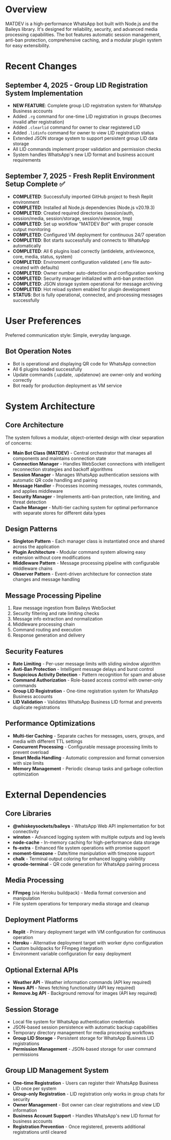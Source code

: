 # Overview

MATDEV is a high-performance WhatsApp bot built with Node.js and the Baileys library. It's designed for reliability, security, and advanced media processing capabilities. The bot features automatic session management, anti-ban protection, comprehensive caching, and a modular plugin system for easy extensibility.

# Recent Changes

## September 4, 2025 - Group LID Registration System Implementation
- **NEW FEATURE**: Complete group LID registration system for WhatsApp Business accounts
- Added `.rg` command for one-time LID registration in groups (becomes invalid after registration)
- Added `.clearlid` command for owner to clear registered LID
- Added `.lidinfo` command for owner to view LID registration status
- Extended JSON storage system to support persistent group LID data storage
- All LID commands implement proper validation and permission checks
- System handles WhatsApp's new LID format and business account requirements

## September 7, 2025 - Fresh Replit Environment Setup Complete ✅
- **COMPLETED**: Successfully imported GitHub project to fresh Replit environment
- **COMPLETED**: Installed all Node.js dependencies (Node.js v20.19.3) 
- **COMPLETED**: Created required directories (session/auth, session/media, session/storage, session/viewonce, tmp)
- **COMPLETED**: Set up workflow "MATDEV Bot" with proper console output monitoring
- **COMPLETED**: Configured VM deployment for continuous 24/7 operation
- **COMPLETED**: Bot starts successfully and connects to WhatsApp automatically
- **COMPLETED**: All 6 plugins load correctly (antidelete, antiviewonce, core, media, status, system)
- **COMPLETED**: Environment configuration validated (.env file auto-created with defaults)
- **COMPLETED**: Owner number auto-detection and configuration working
- **COMPLETED**: Security manager initialized with anti-ban protection
- **COMPLETED**: JSON storage system operational for message archiving
- **COMPLETED**: Hot reload system enabled for plugin development
- **STATUS**: Bot is fully operational, connected, and processing messages successfully

# User Preferences

Preferred communication style: Simple, everyday language.

## Bot Operation Notes
- Bot is operational and displaying QR code for WhatsApp connection
- All 6 plugins loaded successfully 
- Update commands (.update, .updatenow) are owner-only and working correctly
- Bot ready for production deployment as VM service

# System Architecture

## Core Architecture
The system follows a modular, object-oriented design with clear separation of concerns:

- **Main Bot Class (MATDEV)** - Central orchestrator that manages all components and maintains connection state
- **Connection Manager** - Handles WebSocket connections with intelligent reconnection strategies and backoff algorithms
- **Session Manager** - Manages WhatsApp authentication sessions with automatic QR code handling and pairing
- **Message Handler** - Processes incoming messages, routes commands, and applies middleware
- **Security Manager** - Implements anti-ban protection, rate limiting, and threat detection
- **Cache Manager** - Multi-tier caching system for optimal performance with separate stores for different data types

## Design Patterns
- **Singleton Pattern** - Each manager class is instantiated once and shared across the application
- **Plugin Architecture** - Modular command system allowing easy extension without core modifications
- **Middleware Pattern** - Message processing pipeline with configurable middleware chains
- **Observer Pattern** - Event-driven architecture for connection state changes and message handling

## Message Processing Pipeline
1. Raw message ingestion from Baileys WebSocket
2. Security filtering and rate limiting checks
3. Message info extraction and normalization
4. Middleware processing chain
5. Command routing and execution
6. Response generation and delivery

## Security Features
- **Rate Limiting** - Per-user message limits with sliding window algorithm
- **Anti-Ban Protection** - Intelligent message delays and burst control
- **Suspicious Activity Detection** - Pattern recognition for spam and abuse
- **Command Authorization** - Role-based access control with owner-only commands
- **Group LID Registration** - One-time registration system for WhatsApp Business accounts
- **LID Validation** - Validates WhatsApp Business LID format and prevents duplicate registrations

## Performance Optimizations
- **Multi-tier Caching** - Separate caches for messages, users, groups, and media with different TTL settings
- **Concurrent Processing** - Configurable message processing limits to prevent overload
- **Smart Media Handling** - Automatic compression and format conversion with size limits
- **Memory Management** - Periodic cleanup tasks and garbage collection optimization

# External Dependencies

## Core Libraries
- **@whiskeysockets/baileys** - WhatsApp Web API implementation for bot connectivity
- **winston** - Advanced logging system with multiple outputs and log levels
- **node-cache** - In-memory caching for high-performance data storage
- **fs-extra** - Enhanced file system operations with promise support
- **moment-timezone** - Date/time manipulation with timezone support
- **chalk** - Terminal output coloring for enhanced logging visibility
- **qrcode-terminal** - QR code generation for WhatsApp pairing process

## Media Processing
- **FFmpeg** (via Heroku buildpack) - Media format conversion and manipulation
- File system operations for temporary media storage and cleanup

## Deployment Platforms
- **Replit** - Primary deployment target with VM configuration for continuous operation
- **Heroku** - Alternative deployment target with worker dyno configuration
- Custom buildpacks for FFmpeg integration
- Environment variable configuration for easy deployment

## Optional External APIs
- **Weather API** - Weather information commands (API key required)
- **News API** - News fetching functionality (API key required)
- **Remove.bg API** - Background removal for images (API key required)

## Session Storage
- Local file system for WhatsApp authentication credentials
- JSON-based session persistence with automatic backup capabilities
- Temporary directory management for media processing workflows
- **Group LID Storage** - Persistent storage for WhatsApp Business LID registrations
- **Permission Management** - JSON-based storage for user command permissions

## Group LID Management System
- **One-time Registration** - Users can register their WhatsApp Business LID once per system
- **Group-only Registration** - LID registration only works in group chats for security
- **Owner Management** - Bot owner can clear registrations and view LID information
- **Business Account Support** - Handles WhatsApp's new LID format for business accounts
- **Registration Prevention** - Once registered, prevents additional registrations until cleared